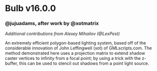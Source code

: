 # Bulb v16.0.0
### @jujuadams, after work by @xotmatrix

*Additional contributions from Alexey Mihailov (@LexPest)*

An extremely efficient polygon-based lighting system, based off of the considerable innovation of John Leffingwell (xot) of GMLscripts.com. The method demonstrated here uses a projection matrix to extend shadow caster vertices to infinity from a focal point; by using a trick with the z-buffer, this can be used to stencil out shadows from a point light source.